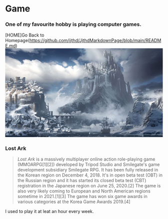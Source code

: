 # Game
### One of my favourite hobby is playing computer games.
[HOME]Go Back to Homepage(https://github.com/jjthd/JjthdMarkdownPage/blob/main/README.md)
![Lost Ark Illust](LostArk.jpg)

### **Lost Ark**
>_*Lost Ark*_  is a massively multiplayer online action role-playing game (MMOARPG[1][2]) developed by Tripod Studio and Smilegate's game development subsidiary Smilegate RPG. It has been fully released in the Korean region on December 4, 2018. It's in open beta test (OBT) in the Russian region and it has started its closed beta test (CBT) registration in the Japanese region on June 25, 2020.[2] The game is also very likely coming to European and North American regions sometime in 2021.[1][3] The game has won six game awards in various categories at the Korea Game Awards 2019.[4]

I used to play it at leat an hour every week.
